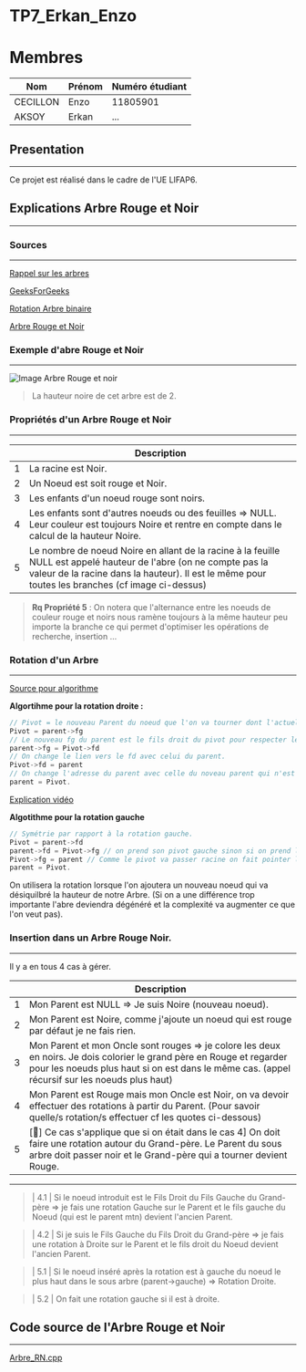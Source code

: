 # TP7_Erkan_Enzo

# Membres

|  Nom|Prénom  |Numéro étudiant  |
|--|--|--|
|CECILLON  |Enzo  |11805901  |
| AKSOY | Erkan | ... |


## Presentation
---
Ce projet est réalisé dans le cadre de l'UE LIFAP6.


## Explications Arbre Rouge et Noir
---

### Sources
---
[Rappel sur les arbres](https://fr.wikipedia.org/wiki/Arbre_bicolore)

[GeeksForGeeks](https://www.geeksforgeeks.org/red-black-tree-set-1-introduction-2/)


[Rotation Arbre binaire](https://fr.wikipedia.org/wiki/Rotation_d%27un_arbre_binaire_de_recherche)

[Arbre Rouge et Noir](https://fr.wikipedia.org/wiki/Arbre_bicolore)
### Exemple d'abre Rouge et Noir
---
![Image Arbre Rouge et noir](https://upload.wikimedia.org/wikipedia/commons/thumb/6/66/Red-black_tree_example.svg/720px-Red-black_tree_example.svg.png)

> La hauteur noire de cet arbre est de 2.

### **Propriétés d'un Arbre Rouge et Noir**
---

|  | Description |
| ----------- | ----------- |
| 1 | La racine est Noir. |
| 2 | Un Noeud est soit rouge et Noir. |
| 3 | Les enfants d'un noeud rouge sont noirs. |
| 4 | Les enfants sont d'autres noeuds ou des feuilles => NULL. Leur couleur est toujours Noire et rentre en compte dans le calcul de la hauteur Noire.|
| 5 | Le nombre de noeud Noire en allant de la racine à la feuille NULL est appelé hauteur de l'abre (on ne compte pas la valeur de la racine dans la hauteur). Il est le même pour toutes les branches (cf image ci-dessus) |


> **Rq Propriété 5** : On notera que l'alternance entre les noeuds de couleur rouge et noirs nous ramène toujours à la même hauteur peu importe la branche ce qui permet d'optimiser les opérations de recherche, insertion ...

### Rotation d'un Arbre
---

[Source pour algorithme](https://fr.wikipedia.org/wiki/Rotation_d%27un_arbre_binaire_de_recherche)

**Algortihme pour la rotation droite :**
```c++
// Pivot = le nouveau Parent du noeud que l'on va tourner dont l'actuel noeud = parent.
Pivot = parent->fg 
// Le nouveau fg du parent est le fils droit du pivot pour respecter les règles de l'abr.
parent->fg = Pivot->fd
// On change le lien vers le fd avec celui du parent.
Pivot->fd = parent
// On change l'adresse du parent avec celle du noveau parent qui n'est autre que le pivot.
parent = Pivot. 
```
[Explication vidéo](https://www.youtube.com/watch?v=q4fnJZr8ztY)

**Algotithme pour la rotation gauche**
```c++
// Symétrie par rapport à la rotation gauche.
Pivot = parent->fd
parent->fd = Pivot->fg // on prend son pivot gauche sinon si on prend le droit il va être plus grand que le parent donc désequilibre.
Pivot->fg = parent // Comme le pivot va passer racine on fait pointer le fg (car le parent est plus petit que le pivot)
parent = Pivot.
```
On utilisera la rotation lorsque l'on ajoutera un nouveau noeud qui va désiquilbré la hauteur de notre Arbre. 
(Si on a une différence trop importante l'abre deviendra dégénéré et la complexité va augmenter ce que l'on veut pas).
### Insertion dans un Arbre Rouge Noir.
---
Il y a en tous 4 cas à gérer.


|  | Description |
| ----------- | ----------- |
| 1 | Mon Parent est NULL => Je suis Noire (nouveau noeud). |
| 2 | Mon Parent est Noire, comme j'ajoute un noeud qui est rouge par défaut je ne fais rien. |
| 3 | Mon Parent et mon Oncle sont rouges => je colore les deux en noirs. Je dois colorier le grand père en Rouge et regarder pour les noeuds plus haut si on est dans le même cas. (appel récursif sur les noeuds plus haut) |
| 4 | Mon Parent est Rouge mais mon Oncle est Noir, on va devoir effectuer des rotations à partir du Parent. (Pour savoir quelle/s rotation/s effectuer cf les quotes ci-dessous) |
| 5 | [📢️] Ce cas s'applique que si on était dans le cas 4] On doit faire une rotation autour du Grand-père. Le Parent du sous arbre doit passer noir et le Grand-père qui a tourner devient Rouge.|
---
> | 4.1 | Si le noeud introduit est le Fils Droit du Fils Gauche du Grand-père => je fais une rotation Gauche sur le Parent et le fils gauche du Noeud (qui est le parent mtn) devient l'ancien Parent. 


> | 4.2 | Si je suis le Fils Gauche du Fils Droit du Grand-père => je fais une rotation à Droite sur le Parent et le fils droit du Noeud devient l'ancien Parent.

> | 5.1 | Si le noeud inséré après la rotation est à gauche du noeud le plus haut dans le sous arbre (parent->gauche) => Rotation Droite.

> | 5.2 | On fait une rotation gauche si il est à droite.

## Code source de l'Arbre Rouge et Noir
---
[Arbre_RN.cpp](https://forge.univ-lyon1.fr/p1805901/tp7_erkan_enzo/-/blob/main/src/arbre_ARN.cpp)


